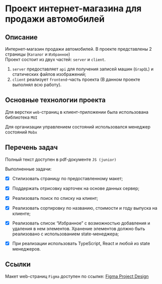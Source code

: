 # Проект интернет-магазина для продажи автомобилей

## Описание 

Интернет-магазин продажи автомобилей. В проекте представлены 2 страницы (`Каталог` и `Избранное`) <br />
Проект состоит из двух частей: `server` и `client`. <br />

1. `server` предоставляет `api` для получения записей машин (`GrapQL`)  и статических файлов изображений;
2. `client` реализует `frontend`-часть проекта (В данном проекте выполнял всю работу).

## Основные технологии проекта

Для верстки `web`-страниц в клиент-приложении была использована библиотека `MUI`

Для организации управлением состояний использовался менеджер состояний `Mobx`


## Перечень задач
Полный текст доступен в pdf-документе `JS (junior)`

Выполненные задачи:
- [x] Стилизовать страницу по предоставленному макет;
- [x] Поддержать отрисовку карточек на основе данных сервер;
- [x] Реализовать поиск по списку на клиент;
- [x] Реализовать сортировку по названию, стоимости и году выпуска на клиенте;
- [x] Реализовать список “Избранное” с возможностью добавления и удаления в нем элементов. Хранение элементов должно быть реализовано с использованием state-менеджера;
- [x] При реализации использовать TypeScript, React и любой из state
менеджеров.


## Ссылки 

Макет web-страниц `Figma` доступен по ссылке: [Figma Project Design](https://www.figma.com/design/2sRS3hFMMYSE2k8PNlO2pJ)





